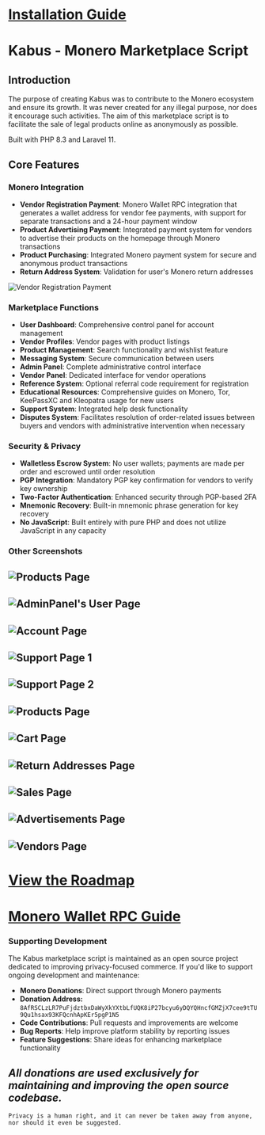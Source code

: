 # [Installation Guide](docs/INSTALLATION.md)

# Kabus - Monero Marketplace Script

## Introduction

The purpose of creating Kabus was to contribute to the Monero ecosystem and ensure its growth. It was never created for any illegal purpose, nor does it encourage such activities. The aim of this marketplace script is to facilitate the sale of legal products online as anonymously as possible.

Built with PHP 8.3 and Laravel 11.

## Core Features

### Monero Integration
- **Vendor Registration Payment**: Monero Wallet RPC integration that generates a wallet address for vendor fee payments, with support for separate transactions and a 24-hour payment window
- **Product Advertising Payment**: Integrated payment system for vendors to advertise their products on the homepage through Monero transactions
- **Product Purchasing**: Integrated Monero payment system for secure and anonymous product transactions
- **Return Address System**: Validation for user's Monero return addresses

![Vendor Registration Payment](docs/1.png)

### Marketplace Functions
- **User Dashboard**: Comprehensive control panel for account management
- **Vendor Profiles**: Vendor pages with product listings
- **Product Management**: Search functionality and wishlist feature
- **Messaging System**: Secure communication between users
- **Admin Panel**: Complete administrative control interface
- **Vendor Panel**: Dedicated interface for vendor operations
- **Reference System**: Optional referral code requirement for registration
- **Educational Resources**: Comprehensive guides on Monero, Tor, KeePassXC and Kleopatra usage for new users
- **Support System**: Integrated help desk functionality
- **Disputes System**: Facilitates resolution of order-related issues between buyers and vendors with administrative intervention when necessary

### Security & Privacy
- **Walletless Escrow System**: No user wallets; payments are made per order and escrowed until order resolution
- **PGP Integration**: Mandatory PGP key confirmation for vendors to verify key ownership
- **Two-Factor Authentication**: Enhanced security through PGP-based 2FA
- **Mnemonic Recovery**: Built-in mnemonic phrase generation for key recovery
- **No JavaScript**: Built entirely with pure PHP and does not utilize JavaScript in any capacity

### Other Screenshots

![Products Page](docs/2.png)
---
![AdminPanel's User Page](docs/3.png)
---
![Account Page](docs/4.png)
---
![Support Page 1](docs/5.png)
---
![Support Page 2](docs/6.png)
---
![Products Page](docs/7.png)
---
![Cart Page](docs/8.png)
---
![Return Addresses Page](docs/9.png)
---
![Sales Page](docs/10.png)
---
![Advertisements Page](docs/11.png)
---
![Vendors Page](docs/12.png)
---
# [View the Roadmap](docs/ROADMAP.md)

# [Monero Wallet RPC Guide](docs/CONNECTING-MONERO-RPC.md)

### Supporting Development
The Kabus marketplace script is maintained as an open source project dedicated to improving privacy-focused commerce. If you'd like to support ongoing development and maintenance:

- **Monero Donations**: Direct support through Monero payments
- **Donation Address:** `8AfRSCLzLR7PuFjdztbxDaWyXkYXtbLfUQK8iP27bcyu6yDQYQHncfGMZjX7cee9tTU9Qu1hsax93KFQcnhApKEr5pgP1N5`
- **Code Contributions**: Pull requests and improvements are welcome
- **Bug Reports**: Help improve platform stability by reporting issues
- **Feature Suggestions**: Share ideas for enhancing marketplace functionality

*All donations are used exclusively for maintaining and improving the open source codebase.*
---

```
Privacy is a human right, and it can never be taken away from anyone, nor should it even be suggested.
```
